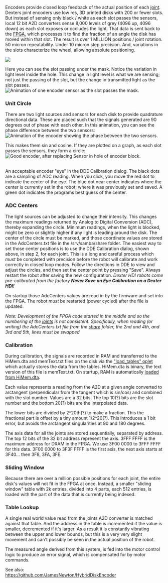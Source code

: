 
Encoders provide closed loop feedback of the actual position of each [joint](Joints). Dexters joint encoders use low res, 3D printed disks with 200 or fewer slots. But instead of sensing only black / white as each slot passes the sensors, local 12 bit A2D converters sense 8,000 levels of grey (4096 up, 4096 down) as each slot exposes or occludes the light. That data is sent back to the [FPGA](Gateware), which processes it to find the fraction of an angle the disk has moved within that slot. The result is over 1 MILLION positions / joint rotation. 50 micron repeatability. Under 10 micron step precision. And, variations in the slots characterize the wheel, allowing absolute positioning.

<img src="https://raw.githubusercontent.com/HaddingtonDynamics/Dexter/master/Hardware/EncoderOverview.png">

Here you can see the slot passing under the mask. Notice the variation in light level inside the hole. This change in light level is what we are sensing; not just the passing of the slot, but the change in transmitted light as the slot passes.<BR>
![Animation of one encoder sensor as the slot passes the mask.](https://user-images.githubusercontent.com/419392/93278868-a6849900-f77a-11ea-94a1-3a8694d31c93.gif)

### Unit Circle
There are two light sources and sensors for each disk to provide quadrature directional data. These are placed such that the signals generated are 90 degrees out of phase with each other. In this animation, you can see the phase difference between the two sensors:<BR>
![Animation of the encoder showing the phase between the two sensors.](https://user-images.githubusercontent.com/419392/93278905-c025e080-f77a-11ea-936e-0685ca073cac.gif)

This makes them sin and cosine. If they are plotted on a graph, as each slot passes the sensors, they form a circle: <BR>
![Good encoder, after replacing Sensor in hole of encoder block.](https://user-images.githubusercontent.com/419392/59716213-6d9df300-91ca-11e9-87d6-0b530f39fb61.png)

<BR>An acceptable encoder "eye" in the DDE Calibration dialog. The black dots are a sampling of ADC reading. When you click, you move the red dot to indicate the center of the eye. The blue dot near center indicates where the center is currently set in the robot; where it was previously set and saved. A green dot indicates the programs best guess of the center. 

### ADC Centers
The light sources can be adjusted to change their intensity. This changes the maximum readings returned by Analog to Digital Conversion (ADC), thereby expanding the circle. Minimum readings, when the light is blocked, might be zero or slightly higher if any light is leading around the disk. The center of the circle must be marked, and those coordinate values are stored in the AdcCenters.txt file in the /srv/samba/share folder. The easiest way to set those center positions is to use the DDE Calibration dialog, shown above, in step 2, for each joint. This is a long and careful process which _must_ be completed with precision before the robot will calibrate and work correctly in closed loop modes. Follow the directions in DDE to view and adjust the circles, and then set the center point by pressing "Save". Always restart the robot after saving the new configuration. _Dexter HDI robots come pre-calibrated from the factory **Never Save an Eye Calibration on a Dexter HDI!**_

On startup those AdcCenters values are read in by the firmware and set into the FPGA. The robot _must_ be restarted (power cycled) after the file is updated.

_Note: Development of the FPGA code started in the middle and so the numbering of the [joints](Joints) is not consistent. Specifically, when reading (or writing) the AdcCenters.txt file from the [share](Dexter-Networking#file-sharing) folder, the 2nd and 4th, and 3rd and 5th, lines must be swapped_

### Calibration
During calibration, the signals are recorded in RAM and transferred to the HiMem.dta and memText.txt files on the disk via the ["load_tables" oplet](Command-oplet-instruction) which actually stores the data from the tables. HiMem.dta is binary, the text version of this file is memText.txt. On startup, RAM is automatically [loaded from HiMem.dta](https://github.com/HaddingtonDynamics/Dexter/search?q=himem&unscoped_q=HiMem.dta). 

Each value represents a reading from the A2D at a given angle converted to arctangent (perpendicular from the tangent which is sin/cos) and combined with the slot number. Values are a 32 bits. The top 10(?) bits are the slot number and the bottom 20(?) bits are the interpolated data.

The lower bits are divided by 2^20th(?) to make a fraction. This the fractional part is offset by a tiny amount 1/2^20(?). This introduces a 1 bit error, but avoids the arctangent singularities at 90 and 180 degrees.

The axis data for all the joints are stored sequentially, separated by address. The top 12 bits of the 32 bit address represent the axis. 3FFF FFFF is the maximum address for DRAM in the FPGA. We use 3F00 0000 to 3FFF FFFF for this data. 3F00 0000 to 3F3F FFFF is the first axis, the next axis starts at 3F40... then 3F8, 3FA, 3FE.

### Sliding Window
Because there are over a million possible positions for each joint, the entire disk's values will not fit in the FPGA at once. Instead, a smaller "sliding window" table with 2k entries, divided into 4 parts, each 512 entries, is loaded with the part of the data that is currently being indexed.

### Table Lookup
A single real world value read from the joints A2D converter is matched against that table. And the address in the table is incremented if the value is smaller, decremented if it's larger. As a result it is constantly vibrating between the upper and lower bounds, but this is a very very slight movement and can't possibly be seen in the actual position of the robot.

The measured angle derived from this system, is fed into the motor control logic to produce an error signal, which is compensated for by motor commands.

See also:<br>
https://github.com/JamesNewton/HybridDiskEncoder

